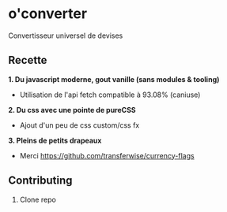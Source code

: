 # o'converter

Convertisseur universel de devises

## Recette

**1. Du javascript moderne, gout vanille (sans modules & tooling)**

- Utilisation de l'api fetch compatible à 93.08% (caniuse)

**2. Du css avec une pointe de pureCSS**

- Ajout d'un peu de css custom/css fx

**3. Pleins de petits drapeaux**

- Merci https://github.com/transferwise/currency-flags


## Contributing

1.  Clone repo

